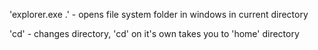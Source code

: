 
'explorer.exe .' - opens file system folder in windows in current directory

'cd' - changes directory, 'cd' on it's own takes you to 'home' directory

